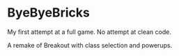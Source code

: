 # ByeByeBricks

My first attempt at a full game. No attempt at clean code.

A remake of Breakout with class selection and powerups. 
